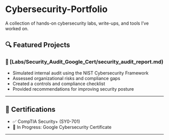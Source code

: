 # Cybersecurity-Portfolio
A collection of hands-on cybersecurity labs, write-ups, and tools I’ve worked on.

## 🔍 Featured Projects

### 📁 [Labs/Security_Audit_Google_Cert/security_audit_report.md)
- Simulated internal audit using the NIST Cybersecurity Framework
- Assessed organizational risks and compliance gaps
- Created a controls and compliance checklist
- Provided recommendations for improving security posture

---

## 📜 Certifications

- ✅ CompTIA Security+ (SY0-701)
- 🎯 In Progress: Google Cybersecurity Certificate

---
